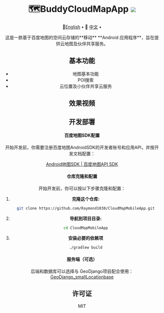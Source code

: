 <div align="center">
  <h1>🗺️BuddyCloudMapApp <img src=https://camo.githubusercontent.com/460196aa7caf02ee649ff2da9033caff1c8631f71d4e785ae04772c28a037a88/68747470733a2f2f696d672e736869656c64732e696f2f62616467652f5052732d77656c636f6d652d677265656e2e737667></img></h1>     
  <p align="center">
    🤗<a href="README.md">English</a> • 
    🤗 <a href="README-CN.md">中文</a> • 
</p>
这是一款基于百度地图的空间云存储的**移动** **Android 应用程序**，旨在提供云地图及伙伴共享服务。

## 基本功能

- 地图基本功能
- POI搜索
- 云位置及小伙伴共享云服务

## 效果视频







## 开发部署

#### 百度地图SDK配置

开始开发前，你需要注册百度地图AndroidSDK的开发者账号和应用API，并按开发文档配置：

[Android地图SDK | 百度地图API SDK ](https://lbsyun.baidu.com/faq/api?title=androidsdk)

#### 仓库克隆和配置

开始开发前，你可以按以下步骤克隆和配置：

1. **克隆这个仓库:**

   ```sh
   git clone https://github.com/Raymond1030/CloudMapMobileApp.git
   ```

2. **导航到项目目录:**

   ```sh
   cd CloudMapMobileApp
   ```

3. **安装必要的依赖项**

   ```sh
   ./gradlew build
   ```

#### 服务端（可选）

后端和数据库可以选择与 GeoDjango项目配合使用：[GeoDjango_smallLocationbase ](https://github.com/Raymond1030/GeoDjango_smallLocationbase)

## 许可证

MIT